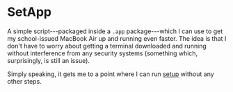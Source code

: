 # SetApp
A simple script---packaged inside a `.app` package---which I can use to get my school-issued MacBook Air up and running even faster. The idea is that I don't have to worry about getting a terminal downloaded and running without interference from any security systems (something which, surprisingly, is still an issue).

Simply speaking, it gets me to a point where I can run [setup](https://github.com/ErikBoesen/setup) without any other steps.

